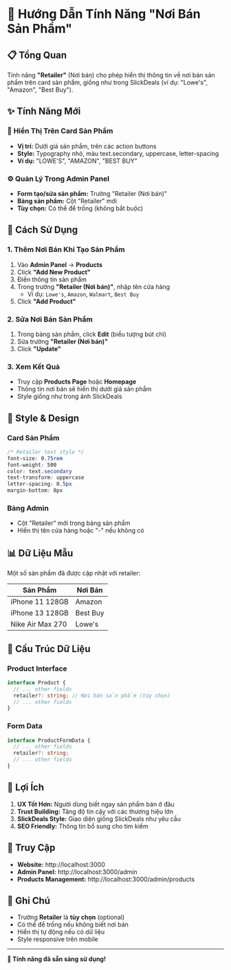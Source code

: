 # 🏪 Hướng Dẫn Tính Năng "Nơi Bán Sản Phẩm"

## 📋 Tổng Quan

Tính năng **"Retailer"** (Nơi bán) cho phép hiển thị thông tin về nơi bán sản phẩm trên card sản phẩm, giống như trong SlickDeals (ví dụ: "Lowe's", "Amazon", "Best Buy").

## ✨ Tính Năng Mới

### 🎯 **Hiển Thị Trên Card Sản Phẩm**
- **Vị trí:** Dưới giá sản phẩm, trên các action buttons
- **Style:** Typography nhỏ, màu text.secondary, uppercase, letter-spacing
- **Ví dụ:** "LOWE'S", "AMAZON", "BEST BUY"

### ⚙️ **Quản Lý Trong Admin Panel**
- **Form tạo/sửa sản phẩm:** Trường "Retailer (Nơi bán)"
- **Bảng sản phẩm:** Cột "Retailer" mới
- **Tùy chọn:** Có thể để trống (không bắt buộc)

## 🚀 Cách Sử Dụng

### 1. **Thêm Nơi Bán Khi Tạo Sản Phẩm**
1. Vào **Admin Panel** → **Products**
2. Click **"Add New Product"**
3. Điền thông tin sản phẩm
4. Trong trường **"Retailer (Nơi bán)"**, nhập tên cửa hàng
   - Ví dụ: `Lowe's`, `Amazon`, `Walmart`, `Best Buy`
5. Click **"Add Product"**

### 2. **Sửa Nơi Bán Sản Phẩm**
1. Trong bảng sản phẩm, click **Edit** (biểu tượng bút chì)
2. Sửa trường **"Retailer (Nơi bán)"**
3. Click **"Update"**

### 3. **Xem Kết Quả**
- Truy cập **Products Page** hoặc **Homepage**
- Thông tin nơi bán sẽ hiển thị dưới giá sản phẩm
- Style giống như trong ảnh SlickDeals

## 🎨 Style & Design

### **Card Sản Phẩm**
```css
/* Retailer text style */
font-size: 0.75rem
font-weight: 500
color: text.secondary
text-transform: uppercase
letter-spacing: 0.5px
margin-bottom: 8px
```

### **Bảng Admin**
- Cột "Retailer" mới trong bảng sản phẩm
- Hiển thị tên cửa hàng hoặc "-" nếu không có

## 📊 Dữ Liệu Mẫu

Một số sản phẩm đã được cập nhật với retailer:

| Sản Phẩm | Nơi Bán |
|----------|---------|
| iPhone 11 128GB | Amazon |
| iPhone 13 128GB | Best Buy |
| Nike Air Max 270 | Lowe's |

## 🔧 Cấu Trúc Dữ Liệu

### **Product Interface**
```typescript
interface Product {
  // ... other fields
  retailer?: string; // Nơi bán sản phẩm (tùy chọn)
  // ... other fields
}
```

### **Form Data**
```typescript
interface ProductFormData {
  // ... other fields
  retailer?: string;
  // ... other fields
}
```

## 🎯 Lợi Ích

1. **UX Tốt Hơn:** Người dùng biết ngay sản phẩm bán ở đâu
2. **Trust Building:** Tăng độ tin cậy với các thương hiệu lớn
3. **SlickDeals Style:** Giao diện giống SlickDeals như yêu cầu
4. **SEO Friendly:** Thông tin bổ sung cho tìm kiếm

## 🚀 Truy Cập

- **Website:** http://localhost:3000
- **Admin Panel:** http://localhost:3000/admin
- **Products Management:** http://localhost:3000/admin/products

## 📝 Ghi Chú

- Trường **Retailer** là **tùy chọn** (optional)
- Có thể để trống nếu không biết nơi bán
- Hiển thị tự động nếu có dữ liệu
- Style responsive trên mobile

---

**🎉 Tính năng đã sẵn sàng sử dụng!**




